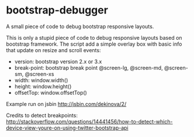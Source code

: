 bootstrap-debugger
==================

A small piece of code to debug bootstrap responsive layouts.

This is only a stupid piece of code to debug responsive layouts based on bootstrap framework.
The script add a simple overlay box with basic info that update on resize and scroll events:
<ul>
  <li>version: bootstrap version 2.x or 3.x</li>
  <li>break-point:	bootstrap break point @screen-lg, @screen-md, @screen-sm, @screen-xs</li>
  <li>width:	window.width()</li>
  <li>height:	window.height()</li>
  <li>offsetTop:	window.offsetTop()</li>
</ul>

Example run on jsbin http://jsbin.com/dekinova/2/

Credits to detect breakpoints:
http://stackoverflow.com/questions/14441456/how-to-detect-which-device-view-youre-on-using-twitter-bootstrap-api
